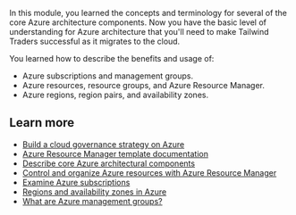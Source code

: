 In this module, you learned the concepts and terminology for several of the core Azure architecture components. Now you have the basic level of understanding for Azure architecture that you'll need to make Tailwind Traders successful as it migrates to the cloud.

You learned how to describe the benefits and usage of:

 -  Azure subscriptions and management groups.
 -  Azure resources, resource groups, and Azure Resource Manager.
 -  Azure regions, region pairs, and availability zones.

## Learn more

 -  [Build a cloud governance strategy on Azure](https://docs.microsoft.com/learn/modules/build-cloud-governance-strategy-azure/?azure-portal=true)
 -  [Azure Resource Manager template documentation](https://docs.microsoft.com/azure/azure-resource-manager/templates/?azure-portal=true)
 -  [Describe core Azure architectural components](https://docs.microsoft.com/learn/modules/azure-architecture-fundamentals/?azure-portal=true)
 -  [Control and organize Azure resources with Azure Resource Manager](https://docs.microsoft.com/learn/modules/control-and-organize-with-azure-resource-manager/?azure-portal=true)
 -  [Examine Azure subscriptions](https://docs.microsoft.com/learn/modules/examine-azure-subscriptions/?azure-portal=true)
 -  [Regions and availability zones in Azure](https://docs.microsoft.com/azure/availability-zones/az-overview?azure-portal=true)
 -  [What are Azure management groups?](https://docs.microsoft.com/azure/governance/management-groups/overview?azure-portal=true)
